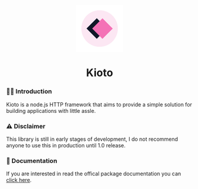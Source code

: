 <h1 align="center">
  <img src="https://github.com/mynameisvasco/kioto/blob/master/logo.png?raw=true" width="25%" alt="logo" align="center" />
</h1>
<h1 align="center">
  Kioto
</h1>

### 👋🏻 Introduction

Kioto is a node.js HTTP framework that aims to provide a simple solution for building applications with little assle.



### ⚠️ Disclaimer

This library is still in early stages of development, I do not recommend anyone to use this in production until 1.0 release.



### 📘 Documentation

If you are interested in read the offical package documentation you can <a href="https://mynameisvasco.github.io/kioto/">click here</a>.

